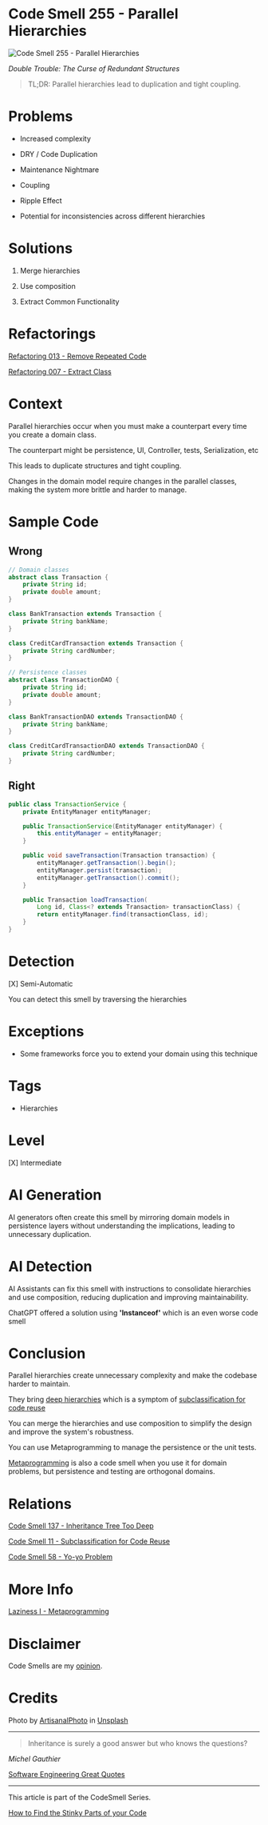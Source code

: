 # Code Smell 255 - Parallel Hierarchies
            
![Code Smell 255 - Parallel Hierarchies](Code%20Smell%20255%20-%20Parallel%20Hierarchies.jpg)

*Double Trouble: The Curse of Redundant Structures*

> TL;DR: Parallel hierarchies lead to duplication and tight coupling.

# Problems

- Increased complexity

- DRY / Code Duplication

- Maintenance Nightmare

- Coupling

- Ripple Effect

- Potential for inconsistencies across different hierarchies

# Solutions

1. Merge hierarchies

2. Use composition

3. Extract Common Functionality

# Refactorings

[Refactoring 013 - Remove Repeated Code](https://github.com/mcsee/Software-Design-Articles/tree/main/Articles/Refactorings/Refactoring%20013%20-%20Remove%20Repeated%20Code/readme.md)

[Refactoring 007 - Extract Class](https://github.com/mcsee/Software-Design-Articles/tree/main/Articles/Refactorings/Refactoring%20007%20-%20Extract%20Class/readme.md)

# Context

Parallel hierarchies occur when you must make a counterpart every time you create a domain class.

The counterpart might be persistence, UI, Controller, tests, Serialization, etc

This leads to duplicate structures and tight coupling. 

Changes in the domain model require changes in the parallel classes, making the system more brittle and harder to manage.

# Sample Code

## Wrong

[Gist Url]: # (https://gist.github.com/mcsee/1b8a4c6bc7bd1fc9947f684e4e92b30c)

```java
// Domain classes
abstract class Transaction {
    private String id;
    private double amount;
}

class BankTransaction extends Transaction {
    private String bankName;
}

class CreditCardTransaction extends Transaction {
    private String cardNumber;
}

// Persistence classes
abstract class TransactionDAO {
    private String id;
    private double amount;
}

class BankTransactionDAO extends TransactionDAO {
    private String bankName;
}

class CreditCardTransactionDAO extends TransactionDAO {
    private String cardNumber;
}
```

## Right

[Gist Url]: # (https://gist.github.com/mcsee/30d21e449099f361010a767dcc66c571)

```java
public class TransactionService {
    private EntityManager entityManager;

    public TransactionService(EntityManager entityManager) {
        this.entityManager = entityManager;
    }

    public void saveTransaction(Transaction transaction) {
        entityManager.getTransaction().begin();
        entityManager.persist(transaction);
        entityManager.getTransaction().commit();
    }

    public Transaction loadTransaction(
        Long id, Class<? extends Transaction> transactionClass) {
        return entityManager.find(transactionClass, id);
    }
}
```

# Detection

[X] Semi-Automatic 

You can detect this smell by traversing the hierarchies

# Exceptions

- Some frameworks force you to extend your domain using this technique

# Tags

- Hierarchies

# Level

[X] Intermediate

# AI Generation

AI generators often create this smell by mirroring domain models in persistence layers without understanding the implications, leading to unnecessary duplication.

# AI Detection

AI Assistants can fix this smell with instructions to consolidate hierarchies and use composition, reducing duplication and improving maintainability.

ChatGPT offered a solution using **'Instanceof'** which is an even worse code smell

# Conclusion

Parallel hierarchies create unnecessary complexity and make the codebase harder to maintain. 

They bring [deep hierarchies](https://github.com/mcsee/Software-Design-Articles/tree/main/Articles/Code%20Smells/Code%20Smell%20137%20-%20Inheritance%20Tree%20Too%20Deep/readme.md) which is a symptom of [subclassification for code reuse](https://github.com/mcsee/Software-Design-Articles/tree/main/Articles/Code%20Smells/Code%20Smell%2011%20-%20Subclassification%20for%20Code%20Reuse/readme.md)

You can merge the hierarchies and use composition to simplify the design and improve the system's robustness. 

You can use Metaprogramming to manage the persistence or the unit tests.

[Metaprogramming](https://github.com/mcsee/Software-Design-Articles/tree/main/Articles/Theory/Laziness%20I%20-%20Metaprogramming/readme.md) is also a code smell when you use it for domain problems, but persistence and testing are orthogonal domains.

# Relations

[Code Smell 137 - Inheritance Tree Too Deep](https://github.com/mcsee/Software-Design-Articles/tree/main/Articles/Code%20Smells/Code%20Smell%20137%20-%20Inheritance%20Tree%20Too%20Deep/readme.md)

[Code Smell 11 - Subclassification for Code Reuse](https://github.com/mcsee/Software-Design-Articles/tree/main/Articles/Code%20Smells/Code%20Smell%2011%20-%20Subclassification%20for%20Code%20Reuse/readme.md)

[Code Smell 58 - Yo-yo Problem](https://github.com/mcsee/Software-Design-Articles/tree/main/Articles/Code%20Smells/Code%20Smell%2058%20-%20Yo-yo%20Problem/readme.md)

# More Info

[Laziness I - Metaprogramming](https://github.com/mcsee/Software-Design-Articles/tree/main/Articles/Theory/Laziness%20I%20-%20Metaprogramming/readme.md)

# Disclaimer

Code Smells are my [opinion](https://github.com/mcsee/Software-Design-Articles/tree/main/Articles/Blogging/I%20Wrote%20More%20than%2090%20Articles%20on%202021%20Here%20is%20What%20I%20Learned/readme.md).

# Credits

Photo by [ArtisanalPhoto](https://unsplash.com/@artisanalphoto) in [Unsplash](https://unsplash.com/fotos/barandillas-de-metal-gris-en-escalera-blanca-MJcb7ZhNeUA)
    
* * *

> Inheritance is surely a good answer but who knows the questions?

_Michel Gauthier_
 
[Software Engineering Great Quotes](https://github.com/mcsee/Software-Design-Articles/tree/main/Articles/Quotes/Software%20Engineering%20Great%20Quotes/readme.md)

* * *

This article is part of the CodeSmell Series.

[How to Find the Stinky Parts of your Code](https://github.com/mcsee/Software-Design-Articles/tree/main/Articles/Code%20Smells/How%20to%20Find%20the%20Stinky%20parts%20of%20your%20Code/readme.md)